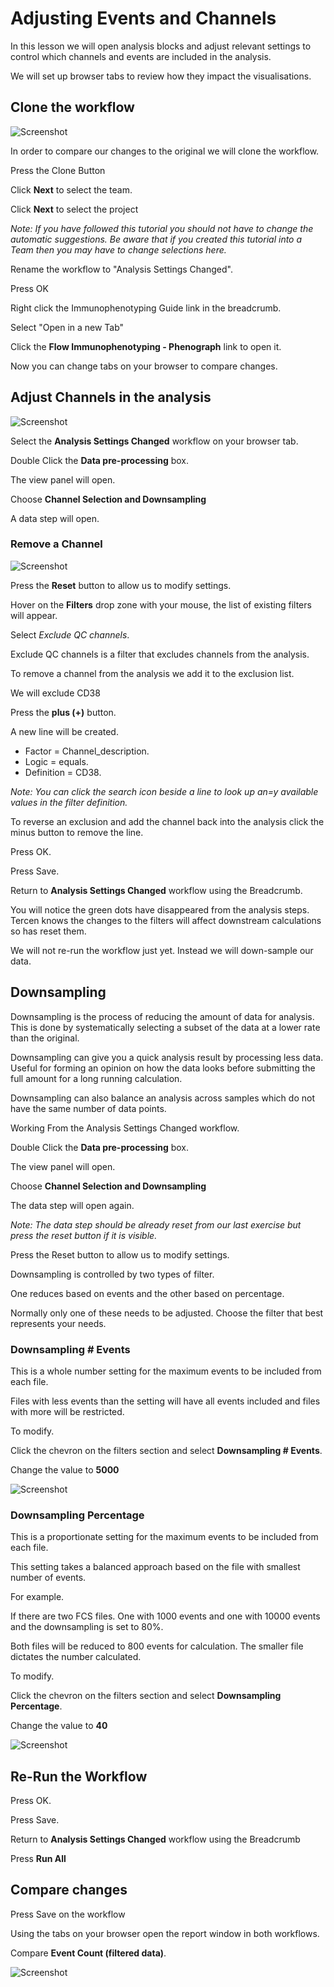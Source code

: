 # Adjusting Events and Channels

In this lesson we will open analysis blocks and adjust relevant settings to control which channels and events are included in the analysis.

We will set up browser tabs to review how they impact the visualisations.

## Clone the workflow

![Screenshot](images/2_clone_workflow.jpg)

In order to compare our changes to the original we will clone the workflow.

Press the Clone Button

Click **Next** to select the team.

Click **Next** to select the project

*Note: If you have followed this tutorial you should not have to change the automatic suggestions. Be aware that if you created this tutorial into a Team then you may have to change selections here.*

Rename the workflow to "Analysis Settings Changed".

Press OK

Right click the Immunophenotyping Guide link in the breadcrumb.

Select "Open in a new Tab"

Click the **Flow Immunophenotyping - Phenograph** link to open it.

Now you can change tabs on your browser to compare changes.

## Adjust Channels in the analysis

![Screenshot](images/2_select_view.jpg)

Select the **Analysis Settings Changed** workflow on your browser tab.

Double Click the **Data pre-processing** box.

The view panel will open.

Choose **Channel Selection and Downsampling**

A data step will open.

### Remove a Channel

![Screenshot](images/2_filter_channels.jpg)

Press the **Reset** button to allow us to modify settings.

Hover on the **Filters** drop zone with your mouse, the list of existing filters will appear.

Select *Exclude QC channels*.

Exclude QC channels is a filter that excludes channels from the analysis.

To remove a channel from the analysis we add it to the exclusion list.

We will exclude CD38

Press the **plus (+)** button.

A new line will be created.

- Factor = Channel_description.
- Logic = equals.
- Definition = CD38.

*Note: You can click the search icon beside a line to look up an=y available values in the filter definition.*

To reverse an exclusion and add the channel back into the analysis click the minus button to remove the line.

Press OK.

Press Save.

Return to **Analysis Settings Changed** workflow using the Breadcrumb.

You will notice the green dots have disappeared from the analysis steps. Tercen knows the changes to the filters will affect downstream calculations so has reset them.

We will not re-run the workflow just yet. Instead we will down-sample our data.

## Downsampling

Downsampling is the process of reducing the amount of data for analysis. This is done by systematically selecting a subset of the data at a lower rate than the original.

Downsampling can give you a quick analysis result by processing less data. Useful for forming an opinion on how the data looks before submitting the full amount for a long running calculation.

Downsampling can also balance an analysis across samples which do not have the same number of data points.

Working From the Analysis Settings Changed workflow.

Double Click the **Data pre-processing** box.

The view panel will open.

Choose **Channel Selection and Downsampling**

The data step will open again.

*Note: The data step should be already reset from our last exercise but press the reset button if it is visible.*

Press the Reset button to allow us to modify settings.

Downsampling is controlled by two types of filter.

One reduces based on events and the other based on percentage.

Normally only one of these needs to be adjusted. Choose the filter that best represents your needs.

### Downsampling # Events

This is a whole number setting for the maximum events to be included from each file.

Files with less events than the setting will have all events included and files with more will be restricted.

To modify.

Click the chevron on the filters section and select **Downsampling # Events**.

Change the value to **5000**

![Screenshot](images/2_downsampling_events.jpg)

### Downsampling Percentage

This is a proportionate setting for the maximum events to be included from each file.

This setting takes a balanced approach based on the file with smallest number of events.

For example.

If there are two FCS files. One with 1000 events and one with 10000 events and the downsampling is set to 80%.

Both files will be reduced to 800 events for calculation. The smaller file dictates the number calculated.

To modify.

Click the chevron on the filters section and select **Downsampling Percentage**.

Change the value to **40**

![Screenshot](images/2_downsampling_percentage.jpg)

## Re-Run the Workflow

Press OK.

Press Save.

Return to **Analysis Settings Changed** workflow using the Breadcrumb

Press **Run All**

## Compare changes

Press Save on the workflow

Using the tabs on your browser open the report window in both workflows.

Compare **Event Count (filtered data)**.

![Screenshot](images/2_comparison.jpg)
